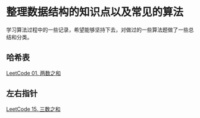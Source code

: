 # 整理数据结构的知识点以及常见的算法
学习算法过程中的一些记录，希望能够坚持下去，对做过的一些算法题做了一些总结和分类。
## 哈希表
<a href="算法/LeetCode 01. 两数之和.md">LeetCode 01. 两数之和<a>
## 左右指针

<a href="算法/LeetCode 15. 三数之和.md">LeetCode 15. 三数之和<a>
